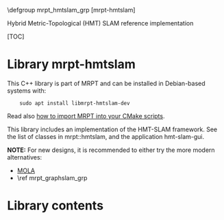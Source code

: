 \defgroup mrpt_hmtslam_grp [mrpt-hmtslam]

Hybrid Metric-Topological (HMT) SLAM reference implementation

[TOC]

# Library mrpt-hmtslam

This C++ library is part of MRPT and can be installed in Debian-based systems
with:

		sudo apt install libmrpt-hmtslam-dev

Read also [how to import MRPT into your CMake scripts](mrpt_from_cmake.html).

This library includes an implementation of the HMT-SLAM framework.
See the list of classes in mrpt::hmtslam, and the application hmt-slam-gui.

**NOTE:** For new designs, it is recommended to either try the more modern
alternatives:
- [MOLA](https://github.com/MOLAorg)
 - \ref mrpt_graphslam_grp

# Library contents

